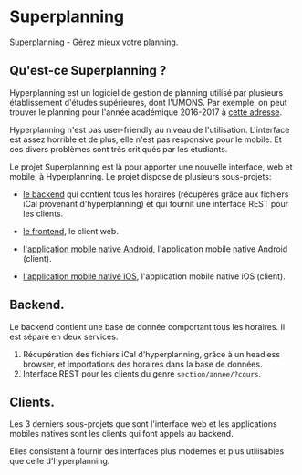 # Superplanning

Superplanning - Gérez mieux votre planning.

## Qu'est-ce Superplanning ?

Hyperplanning est un logiciel de gestion de planning utilisé par plusieurs
établissement d'études supérieures, dont l'UMONS. Par exemple, on peut trouver
le planning pour l'année académique 2016-2017
à [cette adresse](https://hplanning2016.umons.ac.be).

Hyperplanning n'est pas user-friendly au niveau de l'utilisation. L'interface
est assez horrible et de plus, elle n'est pas responsive pour le mobile. Et ces divers problèmes sont très critiqués par les étudiants.

Le projet Superplanning est là pour apporter une nouvelle interface, web et mobile, à Hyperplanning.
Le projet dispose de plusieurs sous-projets:

- [le backend](https://github.com/UMONS-Cercle-Informatique/superplanning-backend) qui contient tous les horaires (récupérés grâce aux fichiers iCal provenant d'hyperplanning) et qui fournit une interface REST pour les clients.

- [le frontend](https://github.com/UMONS-Cercle-Informatique/superplanning-frontend), le client web.
- [l'application mobile native Android](https://github.com/UMONS-Cercle-Informatique/superplanning-android-native), l'application mobile native Android (client).
- [l'application mobile native iOS](https://github.com/UMONS-Cercle-Informatique/superplanning-ios-native), l'application mobile native iOS (client).

## Backend.

Le backend contient une base de donnée comportant tous les horaires. Il est séparé en deux services.

1. Récupération des fichiers iCal d'hyperplanning, grâce à un headless browser, et importations des horaires dans la base de données.
2. Interface REST pour les clients du genre `section/annee/?cours`.

## Clients.

Les 3 derniers sous-projets que sont l'interface web et les applications mobiles
natives sont les clients qui font appels au backend.

Elles consistent à fournir des interfaces plus modernes et plus utilisables que
celle d'hyperplanning.
